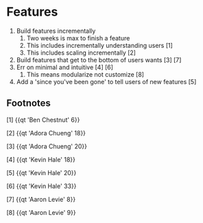 # Features

1. Build features incrementally 
	1. Two weeks is max to finish a feature
	3. This includes incrementally understanding users [1]
	2. This includes scaling incrementally [2]
2. Build features that get to the bottom of users wants [3] [7]
3. Err on minimal and intuitive [4] [6]
	1. This means modularize not customize [8]
4. Add a 'since you've been gone' to tell users of new features [5]



## Footnotes

[1] {{qt 'Ben Chestnut' 6}}

[2] {{qt 'Adora Chueng' 18}}

[3] {{qt 'Adora Chueng' 20}}

[4] {{qt 'Kevin Hale' 18}}

[5] {{qt 'Kevin Hale' 20}}

[6] {{qt 'Kevin Hale' 33}}

[7] {{qt 'Aaron Levie' 8}}

[8] {{qt 'Aaron Levie' 9}}